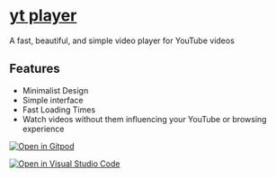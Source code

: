 # [yt player](https://unrealapex.github.io/yt-player/)

A fast, beautiful, and simple video player for YouTube videos

## Features
- Minimalist Design
- Simple interface
- Fast Loading Times
- Watch videos without them influencing your YouTube or browsing experience

[![Open in Gitpod](https://gitpod.io/button/open-in-gitpod.svg)](https://www.gitpod.io/https://github.com/UnrealApex/yt-player/)

[![Open in Visual Studio Code](https://open.vscode.dev/badges/open-in-vscode.svg)](https://open.vscode.dev/unrealapex/yt-player)
